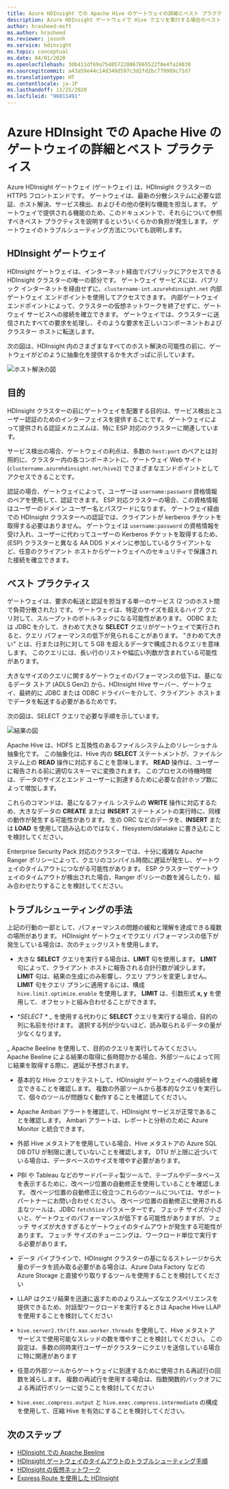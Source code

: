 ```yaml
---
title: Azure HDInsight での Apache Hive のゲートウェイの詳細とベスト プラクティス
description: Azure HDInsight ゲートウェイで Hive クエリを実行する場合のベスト プラクティスを進める方法について説明します
author: hrasheed-msft
ms.author: hrasheed
ms.reviewer: jasonh
ms.service: hdinsight
ms.topic: conceptual
ms.date: 04/01/2020
ms.openlocfilehash: 3db411df69a754857220867865522f8e4fa24030
ms.sourcegitcommit: a43a59e44c14d349d597c3d2fd2bc779989c71d7
ms.translationtype: HT
ms.contentlocale: ja-JP
ms.lasthandoff: 11/25/2020
ms.locfileid: "96011491"
---
```

# <a name="gateway-deep-dive-and-best-practices-for-apache-hive-in-azure-hdinsight"></a>Azure HDInsight での Apache Hive のゲートウェイの詳細とベスト プラクティス

Azure HDInsight ゲートウェイ (ゲートウェイ) は、HDInsight クラスターの HTTPS フロントエンドです。 ゲートウェイは、最新の分散システムに必要な認証、ホスト解決、サービス検出、およびその他の便利な機能を担当します。 ゲートウェイで提供される機能のため、このドキュメントで、それらについて参照すべきベスト プラクティスを説明するといういくらかの負担が発生します。 ゲートウェイのトラブルシューティング方法についても説明します。

## <a name="the-hdinsight-gateway"></a>HDInsight ゲートウェイ

HDInsight ゲートウェイは、インターネット経由でパブリックにアクセスできる HDInsight クラスターの唯一の部分です。 ゲートウェイ サービスには、パブリック インターネットを経由せずに、`clustername-int.azurehdinsight.net` 内部ゲートウェイ エンドポイントを使用してアクセスできます。 内部ゲートウェイ エンドポイントによって、クラスターの仮想ネットワークを終了せずに、ゲートウェイ サービスへの接続を確立できます。 ゲートウェイでは、クラスターに送信されたすべての要求を処理し、そのような要求を正しいコンポーネントおよびクラスター ホストに転送します。

次の図は、HDInsight 内のさまざまなすべてのホスト解決の可能性の前に、ゲートウェイがどのように抽象化を提供するかを大ざっぱに示しています。

![ホスト解決の図](./media/gateway-best-practices/host-resolution-diagram.png "ホスト解決の図")

## <a name="motivation"></a>目的

HDInsight クラスターの前にゲートウェイを配置する目的は、サービス検出とユーザー認証のためのインターフェイスを提供することです。 ゲートウェイによって提供される認証メカニズムは、特に ESP 対応のクラスターに関連しています。

サービス検出の場合、ゲートウェイの利点は、多数の `host:port` のペアとは対照的に、クラスター内の各コンポーネントに、ゲートウェイ Web サイト (`clustername.azurehdinsight.net/hive2`) でさまざまなエンドポイントとしてアクセスできることです。

認証の場合、ゲートウェイによって、ユーザーは `username:password` 資格情報のペアを使用して、認証できます。 ESP 対応クラスターの場合、この資格情報はユーザーのドメイン ユーザー名とパスワードになります。 ゲートウェイ経由での HDInsight クラスターへの認証では、クライアントが kerberos チケットを取得する必要はありません。 ゲートウェイは `username:password` の資格情報を受け入れ、ユーザーに代わってユーザーの Kerberos チケットを取得するため、(ESP) クラスターと異なる AA DDS ドメインに参加しているクライアントなど、任意のクライアント ホストからゲートウェイへのセキュリティで保護された接続を確立できます。

## <a name="best-practices"></a>ベスト プラクティス

ゲートウェイは、要求の転送と認証を担当する単一のサービス (2 つのホスト間で負荷分散された) です。 ゲートウェイは、特定のサイズを超えるハイブ クエリ対して、スループットのボトルネックになる可能性があります。 ODBC または JDBC を介して、きわめて大きな **SELECT** クエリがゲートウェイで実行されると、クエリ パフォーマンスの低下が見られることがあります。 "きわめて大きい" とは、行または列に対して 5 GB を超えるデータで構成されるクエリを意味します。 このクエリには、長い行のリストや幅広い列数が含まれている可能性があります。

大きなサイズのクエリに関するゲートウェイのパフォーマンスの低下は、基になるデータ ストア (ADLS Gen2) から、HDInsight Hive サーバー、ゲートウェイ、最終的に JDBC または ODBC ドライバーを介して、クライアント ホストまでデータを転送する必要があるためです。

次の図は、SELECT クエリで必要な手順を示しています。

![結果の図](./media/gateway-best-practices/result-retrieval-diagram.png "結果の図")

Apache Hive は、HDFS と互換性のあるファイルシステム上のリレーショナル抽象化です。 この抽象化は、Hive 内の **SELECT** ステートメントが、ファイルシステム上の **READ** 操作に対応することを意味します。 **READ** 操作は、ユーザーに報告される前に適切なスキーマに変換されます。 このプロセスの待機時間は、データのサイズとエンド ユーザーに到達するために必要な合計ホップ数によって増加します。

これらのコマンドは、基になるファイル システムの **WRITE** 操作に対応するため、大きなデータの **CREATE** または **INSERT** ステートメントの実行時に、同様の動作が発生する可能性があります。 生の ORC などのデータを、**INSERT** または **LOAD** を使用して読み込むのではなく、filesystem/datalake に書き込むことを検討してください。

Enterprise Security Pack 対応のクラスターでは、十分に複雑な Apache Ranger ポリシーによって、クエリのコンパイル時間に遅延が発生し、ゲートウェイのタイムアウトにつながる可能性があります。 ESP クラスターでゲートウェイのタイムアウトが検出された場合、Ranger ポリシーの数を減らしたり、組み合わせたりすることを検討してください。

## <a name="troubleshooting-techniques"></a>トラブルシューティングの手法

上記の行動の一部として、パフォーマンスの問題の緩和と理解を達成できる複数の場所があります。 HDInsight ゲートウェイでクエリ パフォーマンスの低下が発生している場合は、次のチェックリストを使用します。

* 大きな **SELECT** クエリを実行する場合は、**LIMIT** 句を使用します。 **LIMIT** 句によって、クライアント ホストに報告される合計行数が減少します。 **LIMIT** 句は、結果の生成にのみ影響し、クエリ プランを変更しません。 **LIMIT** 句をクエリ プランに適用するには、構成 `hive.limit.optimize.enable` を使用します。 **LIMIT** は、引数形式  **x, y** を使用して、オフセットと組み合わせることができます。

* **SELECT \** _ を使用する代わりに **SELECT** クエリを実行する場合、目的の列に名前を付けます。 選択する列が少ないほど、読み取られるデータの量が少なくなります。

_ Apache Beeline を使用して、目的のクエリを実行してみてください。 Apache Beeline による結果の取得に長時間かかる場合、外部ツールによって同じ結果を取得する際に、遅延が予想されます。

* 基本的な Hive クエリをテストして、HDInsight ゲートウェイへの接続を確立できることを確認します。 複数の外部ツールから基本的なクエリを実行して、個々のツールが問題なく動作することを確認してください。

* Apache Ambari アラートを確認して、HDInsight サービスが正常であることを確認します。 Ambari アラートは、レポートと分析のために Azure Monitor と統合できます。

* 外部 Hive メタストアを使用している場合、Hive メタストアの Azure SQL DB DTU が制限に達していないことを確認します。 DTU が上限に近づいている場合は、データベースのサイズを増やす必要があります。

* PBI や Tableau などのサードパーティ製ツールで、テーブルやデータベースを表示するために、改ページ位置の自動修正を使用していることを確認します。 改ページ位置の自動修正に役立つこれらのツールについては、サポート パートナーにお問い合わせください。 改ページ位置の自動修正に使用される主なツールは、JDBC `fetchSize` パラメーターです。 フェッチ サイズが小さいと、ゲートウェイのパフォーマンスが低下する可能性がありますが、フェッチ サイズが大きすぎるとゲートウェイのタイムアウトが発生する可能性があります。 フェッチ サイズのチューニングは、ワークロード単位で実行する必要があります。

* データ パイプラインで、HDInsight クラスターの基になるストレージから大量のデータを読み取る必要がある場合は、Azure Data Factory などの Azure Storage と直接やり取りするツールを使用することを検討してください

* LLAP はクエリ結果を迅速に返すためのよりスムーズなエクスペリエンスを提供できるため、対話型ワークロードを実行するときは Apache Hive LLAP を使用することを検討してください

* `hive.server2.thrift.max.worker.threads` を使用して、Hive メタストア サービスで使用可能なスレッドの数を増やすことを検討してください。 この設定は、多数の同時実行ユーザーがクラスターにクエリを送信している場合に特に関連があります

* 任意の外部ツールからゲートウェイに到達するために使用される再試行の回数を減らします。 複数の再試行を使用する場合は、指数関数的バックオフによる再試行ポリシーに従うことを検討してください

* `hive.exec.compress.output` と `hive.exec.compress.intermediate` の構成を使用して、圧縮 Hive を有効にすることを検討してください。

## <a name="next-steps"></a>次のステップ

* [HDInsight での Apache Beeline](../hadoop/apache-hadoop-use-hive-beeline.md)
* [HDInsight ゲートウェイのタイムアウトのトラブルシューティング手順](./troubleshoot-gateway-timeout.md)
* [HDInsight の仮想ネットワーク](../hdinsight-plan-virtual-network-deployment.md)
* [Express Route を使用した HDInsight](../connect-on-premises-network.md)